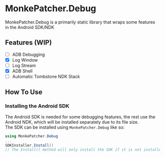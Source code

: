 # MonkePatcher.Debug
MonkePatcher.Debug is a primarily static library that wraps some features in the Android SDK/NDK

## Features (WIP)
  - [ ] ADB Debugging
  - [x] Log Window
  - [ ] Log Stream
  - [x] ADB Shell
  - [ ] Automatic Tombstone NDK Stack

## How To Use
### Installing the Android SDK
The Android SDK is needed for some debugging features, the rest use the Android NDK, which will be installed separately due to its file size.<br>
The SDK can be installed using `MonkePatcher.Debug` like so:
```cs
using MonkePatcher.Debug
...
SDKInstaller.Install() 
// The Install() method will only install the SDK if it is not installed already in "%appdata%/MonkePatcher/Debug/platform-tools/"
